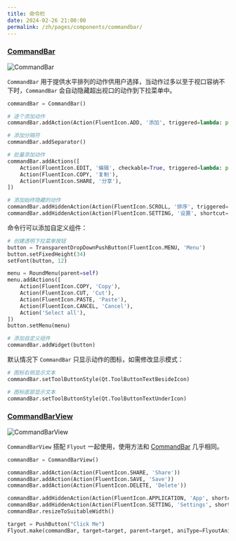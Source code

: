 ```yaml
---
title: 命令栏
date: 2024-02-26 21:00:00
permalink: /zh/pages/components/commandbar/
---
```


### [CommandBar](https://pyqt-fluent-widgets.readthedocs.io/zh-cn/latest/autoapi/qfluentwidgets/components/widgets/command_bar/index.html#qfluentwidgets.components.widgets.command_bar.CommandBar)

![CommandBar](/img/components/commandbar/CommandBar.png)

`CommandBar` 用于提供水平排列的动作供用户选择，当动作过多以至于视口容纳不下时，`CommandBar` 会自动隐藏超出视口的动作到下拉菜单中。

```python
commandBar = CommandBar()

# 逐个添加动作
commandBar.addAction(Action(FluentIcon.ADD, '添加', triggered=lambda: print("添加")))

# 添加分隔符
commandBar.addSeparator()

# 批量添加动作
commandBar.addActions([
    Action(FluentIcon.EDIT, '编辑', checkable=True, triggered=lambda: print("编辑")),
    Action(FluentIcon.COPY, '复制'),
    Action(FluentIcon.SHARE, '分享'),
])

# 添加始终隐藏的动作
commandBar.addHiddenAction(Action(FluentIcon.SCROLL, '排序', triggered=lambda: print('排序')))
commandBar.addHiddenAction(Action(FluentIcon.SETTING, '设置', shortcut='Ctrl+S'))
```

命令行可以添加自定义组件：

```python
# 创建透明下拉菜单按钮
button = TransparentDropDownPushButton(FluentIcon.MENU, 'Menu')
button.setFixedHeight(34)
setFont(button, 12)

menu = RoundMenu(parent=self)
menu.addActions([
    Action(FluentIcon.COPY, 'Copy'),
    Action(FluentIcon.CUT, 'Cut'),
    Action(FluentIcon.PASTE, 'Paste'),
    Action(FluentIcon.CANCEL, 'Cancel'),
    Action('Select all'),
])
button.setMenu(menu)

# 添加自定义组件
commandBar.addWidget(button)
```

默认情况下 `CommandBar` 只显示动作的图标，如需修改显示模式：
```python
# 图标右侧显示文本
commandBar.setToolButtonStyle(Qt.ToolButtonTextBesideIcon)

# 图标底部显示文本
commandBar.setToolButtonStyle(Qt.ToolButtonTextUnderIcon)
```

### [CommandBarView](https://pyqt-fluent-widgets.readthedocs.io/zh-cn/latest/autoapi/qfluentwidgets/components/widgets/command_bar/index.html#qfluentwidgets.components.widgets.command_bar.CommandBarView)

![CommandBarView](/img/components/commandbar/CommandBarView.png)


`CommandBarView` 搭配 `Flyout` 一起使用，使用方法和 [CommandBar](#commandbar) 几乎相同。

```python
commandBar = CommandBarView()

commandBar.addAction(Action(FluentIcon.SHARE, 'Share'))
commandBar.addAction(Action(FluentIcon.SAVE, 'Save'))
commandBar.addAction(Action(FluentIcon.DELETE, 'Delete'))

commandBar.addHiddenAction(Action(FluentIcon.APPLICATION, 'App', shortcut='Ctrl+A'))
commandBar.addHiddenAction(Action(FluentIcon.SETTING, 'Settings', shortcut='Ctrl+S'))
commandBar.resizeToSuitableWidth()

target = PushButton("Click Me")
Flyout.make(commandBar, target=target, parent=target, aniType=FlyoutAnimationType.FADE_IN)
```